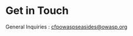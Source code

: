 # Get in Touch

General Inquiries : [cfpowaspseasides@owasp.org](mailto:cfpowaspseasides@owasp.org)

